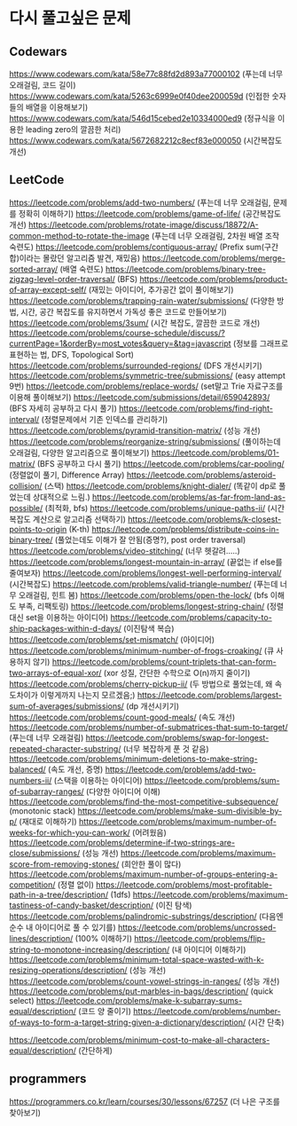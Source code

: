 # 다시 풀고싶은 문제

## Codewars

https://www.codewars.com/kata/58e77c88fd2d893a77000102 (푸는데 너무 오래걸림, 코드 길이)
https://www.codewars.com/kata/5263c6999e0f40dee200059d (인접한 숫자들의 배열을 이용해보기)
https://www.codewars.com/kata/546d15cebed2e10334000ed9 (정규식을 이용한 leading zero의 깔끔한 처리)
https://www.codewars.com/kata/5672682212c8ecf83e000050 (시간복잡도 개선)

## LeetCode

https://leetcode.com/problems/add-two-numbers/ (푸는데 너무 오래걸림, 문제를 정확히 이해하기)
https://leetcode.com/problems/game-of-life/ (공간복잡도 개선)
https://leetcode.com/problems/rotate-image/discuss/18872/A-common-method-to-rotate-the-image (푸는데 너무 오래걸림, 2차원 배열 조작 숙련도)
https://leetcode.com/problems/contiguous-array/ (Prefix sum(구간 합)이라는 몰랐던 알고리즘 발견, 재밌음)
https://leetcode.com/problems/merge-sorted-array/ (배열 숙련도)
https://leetcode.com/problems/binary-tree-zigzag-level-order-traversal/ (BFS)
https://leetcode.com/problems/product-of-array-except-self/ (재밌는 아이디어, 추가공간 없이 풀이해보기)
https://leetcode.com/problems/trapping-rain-water/submissions/ (다양한 방법, 시간, 공간 복잡도를 유지하면서 가독성 좋은 코드로 만들어보기)
https://leetcode.com/problems/3sum/ (시간 복잡도, 깔끔한 코드로 개선)
https://leetcode.com/problems/course-schedule/discuss/?currentPage=1&orderBy=most_votes&query=&tag=javascript (정보를 그래프로 표현하는 법, DFS, Topological Sort)
https://leetcode.com/problems/surrounded-regions/ (DFS 개선시키기)
https://leetcode.com/problems/symmetric-tree/submissions/ (easy attempt 9번)
https://leetcode.com/problems/replace-words/ (set말고 Trie 자료구조를 이용해 풀이해보기)
https://leetcode.com/submissions/detail/659042893/ (BFS 자세히 공부하고 다시 풀기)
https://leetcode.com/problems/find-right-interval/ (정렬문제에서 기존 인덱스를 관리하기)
https://leetcode.com/problems/pyramid-transition-matrix/ (성능 개선)
https://leetcode.com/problems/reorganize-string/submissions/ (풀이하는데 오래걸림, 다양한 알고리즘으로 풀이해보기)
https://leetcode.com/problems/01-matrix/ (BFS 공부하고 다시 풀기)
https://leetcode.com/problems/car-pooling/ (정렬없이 풀기, Difference Array)
https://leetcode.com/problems/asteroid-collision/ (스택)
https://leetcode.com/problems/knight-dialer/ (똑같이 dp로 풀었는데 상대적으로 느림.)
https://leetcode.com/problems/as-far-from-land-as-possible/ (최적화, bfs)
https://leetcode.com/problems/unique-paths-ii/ (시간복잡도 계산으로 알고리즘 선택하기)
https://leetcode.com/problems/k-closest-points-to-origin (K-th)
https://leetcode.com/problems/distribute-coins-in-binary-tree/ (풀었는데도 이해가 잘 안됨(증명?), post order traversal)
https://leetcode.com/problems/video-stitching/ (너무 헷갈려.....)
https://leetcode.com/problems/longest-mountain-in-array/ (끝없는 if else를 줄여보자)
https://leetcode.com/problems/longest-well-performing-interval/ (시간복잡도)
https://leetcode.com/problems/valid-triangle-number/ (푸는데 너무 오래걸림, 힌트 봄)
https://leetcode.com/problems/open-the-lock/ (bfs 이해도 부족, 리팩토링)
https://leetcode.com/problems/longest-string-chain/ (정렬대신 set을 이용하는 아이디어)
https://leetcode.com/problems/capacity-to-ship-packages-within-d-days/ (이진탐색 복습)
https://leetcode.com/problems/set-mismatch/ (아이디어)
https://leetcode.com/problems/minimum-number-of-frogs-croaking/ (큐 사용하지 않기)
https://leetcode.com/problems/count-triplets-that-can-form-two-arrays-of-equal-xor/ (xor 성질, 간단한 수학으로 O(n)까지 줄이기)
https://leetcode.com/problems/cherry-pickup-ii/ (두 방법으로 풀었는데, 왜 속도차이가 이렇게까지 나는지 모르겠음;)
https://leetcode.com/problems/largest-sum-of-averages/submissions/ (dp 개선시키기)
https://leetcode.com/problems/count-good-meals/ (속도 개선)
https://leetcode.com/problems/number-of-submatrices-that-sum-to-target/ (푸는데 너무 오래걸림)
https://leetcode.com/problems/swap-for-longest-repeated-character-substring/ (너무 복잡하게 푼 것 같음)
https://leetcode.com/problems/minimum-deletions-to-make-string-balanced/ (속도 개선, 증명)
https://leetcode.com/problems/add-two-numbers-ii/ (스택을 이용하는 아이디어)
https://leetcode.com/problems/sum-of-subarray-ranges/ (다양한 아이디어 이해)
https://leetcode.com/problems/find-the-most-competitive-subsequence/ (monotonic stack)
https://leetcode.com/problems/make-sum-divisible-by-p/ (재대로 이해하기)
https://leetcode.com/problems/maximum-number-of-weeks-for-which-you-can-work/ (어려웠음)
https://leetcode.com/problems/determine-if-two-strings-are-close/submissions/ (성능 개선)
https://leetcode.com/problems/maximum-score-from-removing-stones/ (희안한 풀이 많다)
https://leetcode.com/problems/maximum-number-of-groups-entering-a-competition/ (정렬 없이)
https://leetcode.com/problems/most-profitable-path-in-a-tree/description/ (1dfs)
https://leetcode.com/problems/maximum-tastiness-of-candy-basket/description/ (이진 탐색)
https://leetcode.com/problems/palindromic-substrings/description/ (다음엔 순수 내 아이디어로 풀 수 있기를)
https://leetcode.com/problems/uncrossed-lines/description/ (100% 이해하기)
https://leetcode.com/problems/flip-string-to-monotone-increasing/description/ (내 아이디어 이해하기)
https://leetcode.com/problems/minimum-total-space-wasted-with-k-resizing-operations/description/ (성능 개선)
https://leetcode.com/problems/count-vowel-strings-in-ranges/ (성능 개선)
https://leetcode.com/problems/put-marbles-in-bags/description/ (quick select)
https://leetcode.com/problems/make-k-subarray-sums-equal/description/ (코드 양 줄이기)
https://leetcode.com/problems/number-of-ways-to-form-a-target-string-given-a-dictionary/description/ (시간 단축)

https://leetcode.com/problems/minimum-cost-to-make-all-characters-equal/description/ (간단하게)

## programmers

https://programmers.co.kr/learn/courses/30/lessons/67257 (더 나은 구조를 찾아보기)
